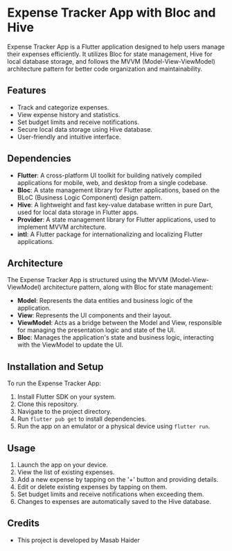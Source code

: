 # Expense Tracker App with Bloc and Hive

Expense Tracker App is a Flutter application designed to help users manage their expenses efficiently. It utilizes Bloc for state management, Hive for local database storage, and follows the MVVM (Model-View-ViewModel) architecture pattern for better code organization and maintainability.

## Features

- Track and categorize expenses.
- View expense history and statistics.
- Set budget limits and receive notifications.
- Secure local data storage using Hive database.
- User-friendly and intuitive interface.

## Dependencies

- **Flutter**: A cross-platform UI toolkit for building natively compiled applications for mobile, web, and desktop from a single codebase.
- **Bloc**: A state management library for Flutter applications, based on the BLoC (Business Logic Component) design pattern.
- **Hive**: A lightweight and fast key-value database written in pure Dart, used for local data storage in Flutter apps.
- **Provider**: A state management library for Flutter applications, used to implement MVVM architecture.
- **intl**: A Flutter package for internationalizing and localizing Flutter applications.

## Architecture

The Expense Tracker App is structured using the MVVM (Model-View-ViewModel) architecture pattern, along with Bloc for state management:

- **Model**: Represents the data entities and business logic of the application.
- **View**: Represents the UI components and their layout.
- **ViewModel**: Acts as a bridge between the Model and View, responsible for managing the presentation logic and state of the UI.
- **Bloc**: Manages the application's state and business logic, interacting with the ViewModel to update the UI.

## Installation and Setup

To run the Expense Tracker App:

1. Install Flutter SDK on your system.
2. Clone this repository.
3. Navigate to the project directory.
4. Run `flutter pub get` to install dependencies.
5. Run the app on an emulator or a physical device using `flutter run`.

## Usage

1. Launch the app on your device.
2. View the list of existing expenses.
3. Add a new expense by tapping on the '+' button and providing details.
4. Edit or delete existing expenses by tapping on them.
5. Set budget limits and receive notifications when exceeding them.
6. Changes to expenses are automatically saved to the Hive database.

## Credits

- This project is developed by Masab Haider
